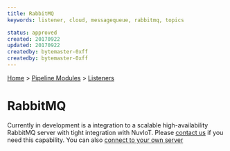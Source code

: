 ```yaml
---
title: RabbitMQ
keywords: listener, cloud, messagequeue, rabbitmq, topics

status: approved
created: 20170922
updated: 20170922
createdby: bytemaster-0xff
createdby: bytemaster-0xff
---
```

[Home](../../Index.md) > [Pipeline Modules](../Index.md) > [Listeners](../Listener.md)

# RabbitMQ


Currently in development is a integration to a scalable high-availability RabbitMQ server with tight integration with NuvIoT.  Please [contact us](http://support.nuviot.com/contactus) if you need this capability.
You can also [connect to your own server](RabbitMQClient.md)